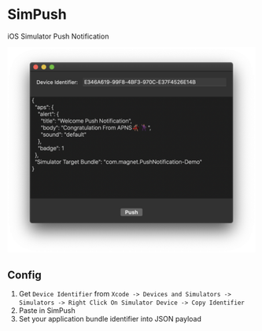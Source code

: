 # SimPush
iOS Simulator Push Notification


<p align="center">
  <img src="./img/example.png" alt="SimPush" width="738">
</p>


## Config
1. Get `Device Identifier` from `Xcode -> Devices and Simulators -> Simulators -> Right Click On Simulator Device -> Copy Identifier`
2. Paste in SimPush
3. Set your application bundle identifier into JSON payload
